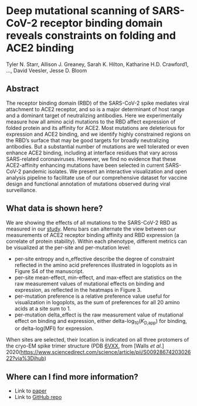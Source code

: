 # Deep mutational scanning of SARS-CoV-2 receptor binding domain reveals constraints on folding and ACE2 binding

Tyler N. Starr, Allison J. Greaney, Sarah K. Hilton, Katharine H.D. Crawford1,  ..., David Veesler, Jesse D. Bloom


## Abstract
The receptor binding domain (RBD) of the SARS-CoV-2 spike mediates viral attachment to ACE2 receptor, and so is a major determinant of host range and a dominant target of neutralizing antibodies. Here we experimentally measure how all amino acid mutations to the RBD affect expression of folded protein and its affinity for ACE2. Most mutations are deleterious for expression and ACE2 binding, and we identify highly constrained regions on the RBD’s surface that may be good targets for broadly neutralizing antibodies. But a substantial number of mutations are well tolerated or even enhance ACE2 binding, including at interface residues that vary across SARS-related coronaviruses. However, we find no evidence that these ACE2-affinity enhancing mutations have been selected in current SARS-CoV-2 pandemic isolates. We present an interactive visualization and open analysis pipeline to facilitate use of our comprehensive dataset for vaccine design and functional annotation of mutations observed during viral surveillance.

## What data is shown here?

We are showing the effects of all mutations to the SARS-CoV-2 RBD as measured in our [study](). Menu bars can alternate the view between our measurements of ACE2 receptor binding affinity and RBD expression (a correlate of protein stability). Within each phenotype, different metrics can be visualized at the per-site and per-mutation level:

   - per-site entropy and n\_effective describe the degree of constraint reflected in the amino acid preferences illustrated in logoplots as in Figure S4 of the manuscript.
   - per-site mean-effect, min-effect, and max-effect are statistics on the raw measurement values of mutational effects on binding and expression, as reflected in the heatmaps in Figure 3.
   - per-mutation preference is a relative preference value useful for visualization in logoplots, as the sum of preferences for all 20 amino acids at a site sum to 1.
   - per-mutation delta\_effect is the raw measurement value of mutational effect on binding and expression, either delta-log<sub>10</sub>(_K_<sub>D,app</sub>) for binding, or delta-log(MFI) for expression.

When sites are selected, their location is indicated on all three protomers of the cryo-EM spike trimer structure (PDB [6VXX](https://www.rcsb.org/structure/6VXX), from [Walls _et al._] 2020(https://www.sciencedirect.com/science/article/pii/S0092867420302622?via%3Dihub)
   
## Where can I find more information?

   - Link to [paper]()
   - Link to [GitHub repo](https://github.com/jbloomlab/SARS-CoV-2-RBD_DMS)